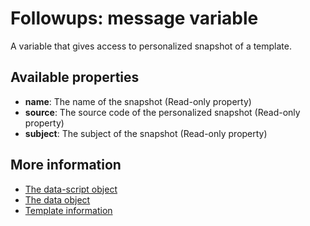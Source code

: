 # Followups: message variable
A variable that gives access to personalized snapshot of a template.

## Available properties

* **name**: The name of the snapshot (Read-only property)
* **source**: The source code of the personalized snapshot (Read-only property)
* **subject**: The subject of the snapshot (Read-only property)

## More information
* [The data-script object](./followups-scripting)
* [The data object](./followups-scripting-data)
* [Template information](./followups-scripting-template)
